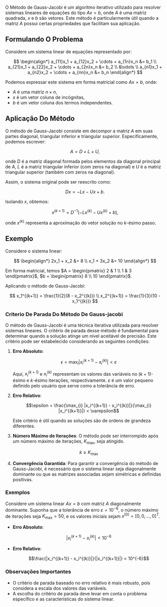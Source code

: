 O Método de Gauss-Jacobi é um algoritmo iterativo utilizado para resolver sistemas lineares de equações do tipo $Ax = b$, onde $A$ é uma matriz quadrada, $x$ e $b$ são vetores. Este método é particularmente útil quando a matriz $A$ possui certas propriedades que facilitam sua aplicação.

## Formulando O Problema

Considere um sistema linear de equações representado por:

$$
\begin{align*}
a_{11}x_1 + a_{12}x_2 + \cdots + a_{1n}x_n &= b_1 \\
a_{21}x_1 + a_{22}x_2 + \cdots + a_{2n}x_n &= b_2 \\
&\vdots \\
a_{n1}x_1 + a_{n2}x_2 + \cdots + a_{nn}x_n &= b_n
\end{align*}
$$

Podemos expressar este sistema em forma matricial como $Ax = b$, onde:

- $A$ é uma matriz $n \times n$,
- $x$ é um vetor coluna de incógnitas,
- $b$ é um vetor coluna dos termos independentes.

## Aplicação Do Método

O método de Gauss-Jacobi consiste em decompor a matriz $A$ em suas partes diagonal, triangular inferior e triangular superior. Especificamente, podemos escrever:

$$
A = D + L + U,
$$

onde $D$ é a matriz diagonal formada pelos elementos da diagonal principal de $A$, $L$ é a matriz triangular inferior (com zeros na diagonal) e $U$ é a matriz triangular superior (também com zeros na diagonal).

Assim, o sistema original pode ser reescrito como:

$$
Dx = -Lx - Ux + b.
$$

Isolando $x$, obtemos:

$$
x^{(k+1)} = D^{-1}(-Lx^{(k)} - Ux^{(k)} + b),
$$

onde $x^{(k)}$ representa a aproximação do vetor solução no $k$-ésimo passo.

## Exemplo

Considere o sistema linear:

$$
\begin{align*}
2x_1 + x_2 &= 8 \\
x_1 + 3x_2 &= 10
\end{align*}
$$

Em forma matricial, temos $A = \begin{pmatrix} 2 & 1 \\ 1 & 3 \end{pmatrix}$, $b = \begin{pmatrix} 8 \\ 10 \end{pmatrix}$.

Aplicando o método de Gauss-Jacobi:

$$
x_1^{(k+1)} = \frac{1}{2}(8 - x_2^{(k)}) \\
x_2^{(k+1)} = \frac{1}{3}(10 - x_1^{(k)})
$$

### Criterio De Parada Do Método De Gauss-jacobi

O método de Gauss-Jacobi é uma técnica iterativa utilizada para resolver sistemas lineares. O critério de parada desse método é fundamental para determinar quando a solução atinge um nível aceitável de precisão. Este critério pode ser estabelecido considerando as seguintes condições:

1. **Erro Absoluto**:

   $$\epsilon = \max_{i} |x_i^{(k+1)} - x_i^{(k)}| < \varepsilon$$

   Aqui, $x_i^{(k+1)}$ e $x_i^{(k)}$ representam os valores das variáveis no $(k+1)$-ésimo e $k$-ésimo iterações, respectivamente. $\varepsilon$ é um valor pequeno definido pelo usuário que serve como a tolerância de erro.

2. **Erro Relativo**:

   $$\epsilon = \frac{\max_{i} |x_i^{(k+1)} - x_i^{(k)}|}{\max_{i} |x_i^{(k+1)}|} < \varepsilon$$

   Este critério é útil quando as soluções são de ordens de grandeza diferentes.

3. **Número Máximo de Iterações**:
   O método pode ser interrompido após um número máximo de iterações, $K_{\text{max}}$, seja atingido.

   $$k \geq K_{\text{max}}$$

4. **Convergência Garantida**:
   Para garantir a convergência do método de Gauss-Jacobi, é necessário que o sistema linear seja diagonalmente dominante ou que as matrizes associadas sejam simétricas e definidas positivas.

### Exemplos

Considere um sistema linear $Ax = b$ com matriz $A$ diagonalmente dominante. Suponha que a tolerância de erro $\varepsilon = 10^{-6}$, o número máximo de iterações seja $K_{\text{max}} = 50$, e os valores iniciais sejam $x^{(0)} = [0, 0, \ldots, 0]^T$.

- **Erro Absoluto**:

  $$|x_i^{(k+1)} - x_i^{(k)}| < 10^{-6}$$

- **Erro Relativo**:

  $$\frac{|x_i^{(k+1)} - x_i^{(k)}|}{|x_i^{(k+1)}|} < 10^{-6}$$

### Observações Importantes

- O critério de parada baseado no erro relativo é mais robusto, pois considera a escala dos valores das variáveis.
- A escolha do critério de parada deve levar em conta o problema específico e as características do sistema linear.
